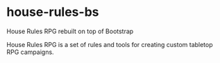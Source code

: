 # house-rules-bs
House Rules RPG rebuilt on top of Bootstrap

House Rules RPG is a set of rules and tools for creating custom tabletop RPG campaigns.
